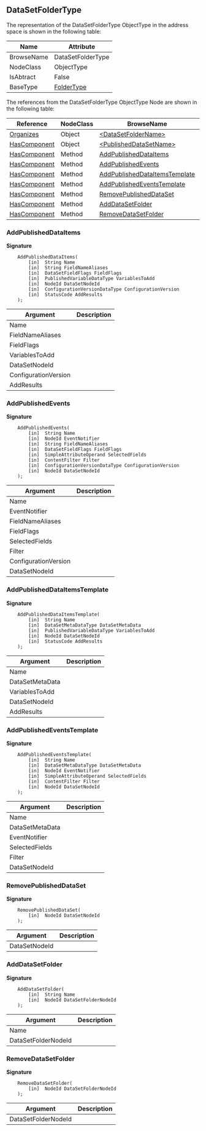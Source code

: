<!-- objecttype -->
## DataSetFolderType

The representation of the DataSetFolderType ObjectType in the address space is shown in the following table:  

|Name|Attribute|
|---|---|
|BrowseName|DataSetFolderType|
|NodeClass|ObjectType|
|IsAbtract|False|
|BaseType|[FolderType](../../../Part5/ObjectTypes/FolderType/readme.md)|

The references from the DataSetFolderType ObjectType Node are shown in the following table:  

|Reference|NodeClass|BrowseName|DataType|TypeDefinition|ModellingRule|
|---|---|---|---|---|---|
|[Organizes](../../../Part3/ReferenceTypes/Organizes/readme.md)|Object|[&lt;DataSetFolderName&gt;](#&lt;DataSetFolderName&gt;)||[DataSetFolderType](../../Part14/ObjectTypes/DataSetFolderType/readme.md)|[OptionalPlaceholder](../../Objects/OptionalPlaceholder/readme.md)|
|[HasComponent](../../../Part3/ReferenceTypes/HasComponent/readme.md)|Object|[&lt;PublishedDataSetName&gt;](#&lt;PublishedDataSetName&gt;)||[PublishedDataSetType](../../Part14/ObjectTypes/PublishedDataSetType/readme.md)|[OptionalPlaceholder](../../Objects/OptionalPlaceholder/readme.md)|
|[HasComponent](../../../Part3/ReferenceTypes/HasComponent/readme.md)|Method|[AddPublishedDataItems](#AddPublishedDataItems)|||[Optional](../../Objects/Optional/readme.md)|
|[HasComponent](../../../Part3/ReferenceTypes/HasComponent/readme.md)|Method|[AddPublishedEvents](#AddPublishedEvents)|||[Optional](../../Objects/Optional/readme.md)|
|[HasComponent](../../../Part3/ReferenceTypes/HasComponent/readme.md)|Method|[AddPublishedDataItemsTemplate](#AddPublishedDataItemsTemplate)|||[Optional](../../Objects/Optional/readme.md)|
|[HasComponent](../../../Part3/ReferenceTypes/HasComponent/readme.md)|Method|[AddPublishedEventsTemplate](#AddPublishedEventsTemplate)|||[Optional](../../Objects/Optional/readme.md)|
|[HasComponent](../../../Part3/ReferenceTypes/HasComponent/readme.md)|Method|[RemovePublishedDataSet](#RemovePublishedDataSet)|||[Optional](../../Objects/Optional/readme.md)|
|[HasComponent](../../../Part3/ReferenceTypes/HasComponent/readme.md)|Method|[AddDataSetFolder](#AddDataSetFolder)|||[Optional](../../Objects/Optional/readme.md)|
|[HasComponent](../../../Part3/ReferenceTypes/HasComponent/readme.md)|Method|[RemoveDataSetFolder](#RemoveDataSetFolder)|||[Optional](../../Objects/Optional/readme.md)|

### <a name="AddPublishedDataItems"></a>AddPublishedDataItems

**Signature**
```
    AddPublishedDataItems(
        [in]  String Name
        [in]  String FieldNameAliases
        [in]  DataSetFieldFlags FieldFlags
        [in]  PublishedVariableDataType VariablesToAdd
        [in]  NodeId DataSetNodeId
        [in]  ConfigurationVersionDataType ConfigurationVersion
        [in]  StatusCode AddResults
    );
```

|Argument|Description|
|---|---|
|Name||
|FieldNameAliases||
|FieldFlags||
|VariablesToAdd||
|DataSetNodeId||
|ConfigurationVersion||
|AddResults||

### <a name="AddPublishedEvents"></a>AddPublishedEvents

**Signature**
```
    AddPublishedEvents(
        [in]  String Name
        [in]  NodeId EventNotifier
        [in]  String FieldNameAliases
        [in]  DataSetFieldFlags FieldFlags
        [in]  SimpleAttributeOperand SelectedFields
        [in]  ContentFilter Filter
        [in]  ConfigurationVersionDataType ConfigurationVersion
        [in]  NodeId DataSetNodeId
    );
```

|Argument|Description|
|---|---|
|Name||
|EventNotifier||
|FieldNameAliases||
|FieldFlags||
|SelectedFields||
|Filter||
|ConfigurationVersion||
|DataSetNodeId||

### <a name="AddPublishedDataItemsTemplate"></a>AddPublishedDataItemsTemplate

**Signature**
```
    AddPublishedDataItemsTemplate(
        [in]  String Name
        [in]  DataSetMetaDataType DataSetMetaData
        [in]  PublishedVariableDataType VariablesToAdd
        [in]  NodeId DataSetNodeId
        [in]  StatusCode AddResults
    );
```

|Argument|Description|
|---|---|
|Name||
|DataSetMetaData||
|VariablesToAdd||
|DataSetNodeId||
|AddResults||

### <a name="AddPublishedEventsTemplate"></a>AddPublishedEventsTemplate

**Signature**
```
    AddPublishedEventsTemplate(
        [in]  String Name
        [in]  DataSetMetaDataType DataSetMetaData
        [in]  NodeId EventNotifier
        [in]  SimpleAttributeOperand SelectedFields
        [in]  ContentFilter Filter
        [in]  NodeId DataSetNodeId
    );
```

|Argument|Description|
|---|---|
|Name||
|DataSetMetaData||
|EventNotifier||
|SelectedFields||
|Filter||
|DataSetNodeId||

### <a name="RemovePublishedDataSet"></a>RemovePublishedDataSet

**Signature**
```
    RemovePublishedDataSet(
        [in]  NodeId DataSetNodeId
    );
```

|Argument|Description|
|---|---|
|DataSetNodeId||

### <a name="AddDataSetFolder"></a>AddDataSetFolder

**Signature**
```
    AddDataSetFolder(
        [in]  String Name
        [in]  NodeId DataSetFolderNodeId
    );
```

|Argument|Description|
|---|---|
|Name||
|DataSetFolderNodeId||

### <a name="RemoveDataSetFolder"></a>RemoveDataSetFolder

**Signature**
```
    RemoveDataSetFolder(
        [in]  NodeId DataSetFolderNodeId
    );
```

|Argument|Description|
|---|---|
|DataSetFolderNodeId||


